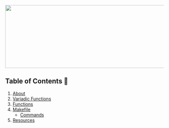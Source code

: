 <p align="center">
  <img width="560" height="200" src="https://github.com/Ancava2000/42Cursus/assets/160865430/362d1dfc-8589-4397-b09d-3d3568e2bdb7">
</p>

## Table of Contents 🔖
1. [About](#About)
2. [Variadic Functions](#Var)
3. [Functions](#Functions)
4. [Makefile](#Makefile)
   - [Commands](#Comm)
5. [Resources](#Res)
